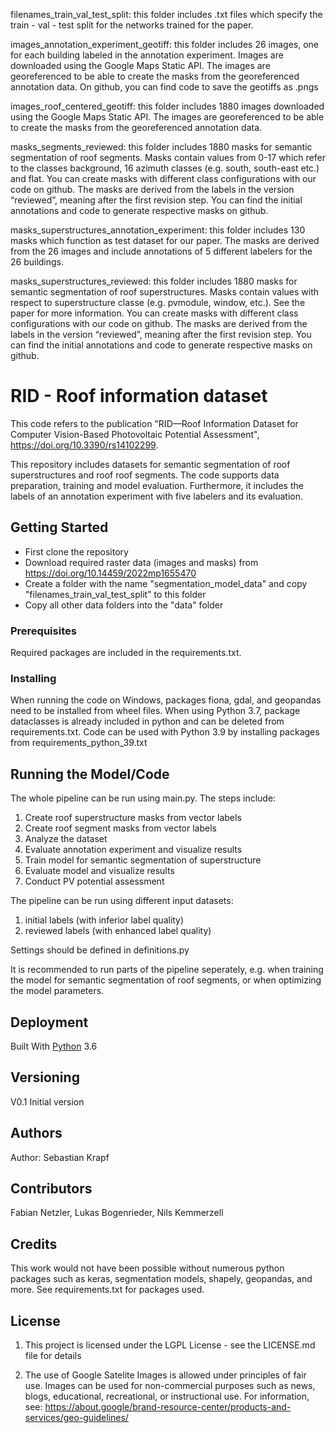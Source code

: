 ﻿filenames_train_val_test_split: this folder includes .txt files which specify the train - val - test split for the networks trained for the paper.

images_annotation_experiment_geotiff: this folder includes 26 images, one for each building labeled in the annotation experiment. Images are downloaded
using the Google Maps Static API. The images are georeferenced to be able to create the masks from the georeferenced annotation data. On github, you can
find code to save the geotiffs as .pngs

images_roof_centered_geotiff: this folder includes 1880 images downloaded using the Google Maps Static API. The images are georeferenced to be able to
create the masks from the georeferenced annotation data.

masks_segments_reviewed: this folder includes 1880 masks for semantic segmentation of roof segments. Masks contain values from 0-17 which refer to the
classes background, 16 azimuth classes (e.g. south, south-east etc.) and flat. You can create masks with different class configurations with our code on github.
The masks are derived from the labels in the version “reviewed”, meaning after the first revision step. You can find the initial annotations and code to generate
respective masks on github.

masks_superstructures_annotation_experiment: this folder includes 130 masks which function as test dataset for our paper. The masks are derived from the 26
images and include annotations of 5 different labelers for the 26 buildings.

masks_superstructures_reviewed: this folder includes 1880 masks for semantic segmentation of roof superstructures. Masks contain values with respect to
superstructure classe (e.g. pvmodule, window, etc.). See the paper for more information. You can create masks with different class configurations with our code
on github. The masks are derived from the labels in the version “reviewed”, meaning after the first revision step. You can find the initial annotations and code to
generate respective masks on github. 

# RID - Roof information dataset
This code refers to the publication "RID—Roof Information Dataset for Computer Vision-Based Photovoltaic Potential Assessment", https://doi.org/10.3390/rs14102299.

This repository includes datasets for semantic segmentation of roof superstructures and roof roof segments. The code supports data preparation, training and model evaluation. Furthermore, it includes the labels of an annotation experiment with five labelers and its evaluation.
 
## Getting Started
- First clone the repository
- Download required raster data (images and masks) from https://doi.org/10.14459/2022mp1655470
- Create a folder with the name "segmentation_model_data" and copy "filenames_train_val_test_split" to this folder
- Copy all other data folders into the "data" folder
 
### Prerequisites
Required packages are included in the requirements.txt.
 
### Installing
When running the code on Windows, packages fiona, gdal, and geopandas need to be installed from wheel files. 
When using Python 3.7, package dataclasses is already included in python and can be deleted from requirements.txt.
Code can be used with Python 3.9 by installing packages from requirements_python_39.txt

## Running the Model/Code
The whole pipeline can be run using main.py. The steps include:
1) Create roof superstructure masks from vector labels
2) Create roof segment masks from vector labels
3) Analyze the dataset
4) Evaluate annotation experiment and visualize results
5) Train model for semantic segmentation of superstructure 
6) Evaluate model and visualize results
7) Conduct PV potential assessment

The pipeline can be run using different input datasets:
1) initial labels (with inferior label quality)
2) reviewed labels (with enhanced label quality)

Settings should be defined in definitions.py

It is recommended to run parts of the pipeline seperately, e.g. when training the model for semantic segmentation of roof segments, or when optimizing the model parameters.
 
## Deployment
Built With [Python](https://www.python.org/) 3.6

## Versioning
V0.1 Initial version
 
## Authors
Author: Sebastian Krapf

## Contributors
Fabian Netzler, 
Lukas Bogenrieder, 
Nils Kemmerzell

## Credits
This work would not have been possible without numerous python packages such as keras, segmentation models, shapely, geopandas, and more. See requirements.txt for packages used.

## License
1) This project is licensed under the LGPL License - see the LICENSE.md file for details

2) The use of Google Satelite Images is allowed under principles of fair use. Images can be used for non-commercial purposes such as news, blogs, educational, recreational, or instructional use. For information, see: https://about.google/brand-resource-center/products-and-services/geo-guidelines/

